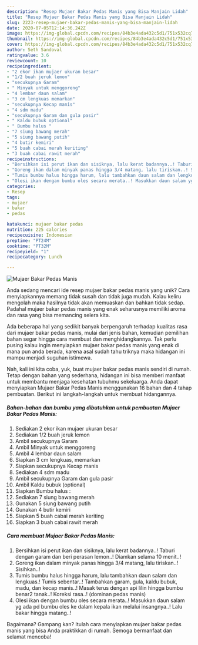 ```yaml
---
description: "Resep Mujaer Bakar Pedas Manis yang Bisa Manjain Lidah"
title: "Resep Mujaer Bakar Pedas Manis yang Bisa Manjain Lidah"
slug: 2223-resep-mujaer-bakar-pedas-manis-yang-bisa-manjain-lidah
date: 2020-07-05T12:14:36.242Z
image: https://img-global.cpcdn.com/recipes/84b3e4ada432c5d1/751x532cq70/mujaer-bakar-pedas-manis-foto-resep-utama.jpg
thumbnail: https://img-global.cpcdn.com/recipes/84b3e4ada432c5d1/751x532cq70/mujaer-bakar-pedas-manis-foto-resep-utama.jpg
cover: https://img-global.cpcdn.com/recipes/84b3e4ada432c5d1/751x532cq70/mujaer-bakar-pedas-manis-foto-resep-utama.jpg
author: Seth Sandoval
ratingvalue: 3.6
reviewcount: 10
recipeingredient:
- "2 ekor ikan mujaer ukuran besar"
- "1/2 buah jeruk lemon"
- "secukupnya Garam"
- " Minyak untuk menggoreng"
- "4 lembar daun salam"
- "3 cm lengkuas memarkan"
- "secukupnya Kecap manis"
- "4 sdm madu"
- "secukupnya Garam dan gula pasir"
- " Kaldu bubuk optional"
- " Bumbu halus "
- "7 siung bawang merah"
- "5 siung bawang putih"
- "4 butir kemiri"
- "5 buah cabai merah keriting"
- "3 buah cabai rawit merah"
recipeinstructions:
- "Bersihkan isi perut ikan dan sisiknya, lalu kerat badannya..! Taburi dengan garam dan beri perasan lemon..! Diamkan selama 10 menit..!"
- "Goreng ikan dalam minyak panas hingga 3/4 matang, lalu tiriskan..! Sisihkan..!"
- "Tumis bumbu halus hingga harum, lalu tambahkan daun salam dan lengkuas.! Tumis sebentar..! Tambahkan garam, gula, kaldu bubuk, madu, dan kecap manis..! Masak terus dengan api lilin hingga bumbu benar2 tanak..! Koreksi rasa..! (dominan pedas manis)"
- "Olesi ikan dengan bumbu oles secara merata..! Masukkan daun salam yg ada pd bumbu oles ke dalam kepala ikan melalui insangnya..! Lalu bakar hingga matang..!"
categories:
- Resep
tags:
- mujaer
- bakar
- pedas

katakunci: mujaer bakar pedas 
nutrition: 225 calories
recipecuisine: Indonesian
preptime: "PT24M"
cooktime: "PT32M"
recipeyield: "1"
recipecategory: Lunch

---
```



![Mujaer Bakar Pedas Manis](https://img-global.cpcdn.com/recipes/84b3e4ada432c5d1/751x532cq70/mujaer-bakar-pedas-manis-foto-resep-utama.jpg)

Anda sedang mencari ide resep mujaer bakar pedas manis yang unik? Cara menyiapkannya memang tidak susah dan tidak juga mudah. Kalau keliru mengolah maka hasilnya tidak akan memuaskan dan bahkan tidak sedap. Padahal mujaer bakar pedas manis yang enak seharusnya memiliki aroma dan rasa yang bisa memancing selera kita.



Ada beberapa hal yang sedikit banyak berpengaruh terhadap kualitas rasa dari mujaer bakar pedas manis, mulai dari jenis bahan, kemudian pemilihan bahan segar hingga cara membuat dan menghidangkannya. Tak perlu pusing kalau ingin menyiapkan mujaer bakar pedas manis yang enak di mana pun anda berada, karena asal sudah tahu triknya maka hidangan ini mampu menjadi suguhan istimewa.


Nah, kali ini kita coba, yuk, buat mujaer bakar pedas manis sendiri di rumah. Tetap dengan bahan yang sederhana, hidangan ini bisa memberi manfaat untuk membantu menjaga kesehatan tubuhmu sekeluarga. Anda dapat menyiapkan Mujaer Bakar Pedas Manis menggunakan 16 bahan dan 4 tahap pembuatan. Berikut ini langkah-langkah untuk membuat hidangannya.

<!--inarticleads1-->

##### Bahan-bahan dan bumbu yang dibutuhkan untuk pembuatan Mujaer Bakar Pedas Manis:

1. Sediakan 2 ekor ikan mujaer ukuran besar
1. Sediakan 1/2 buah jeruk lemon
1. Ambil secukupnya Garam
1. Ambil  Minyak untuk menggoreng
1. Ambil 4 lembar daun salam
1. Siapkan 3 cm lengkuas, memarkan
1. Siapkan secukupnya Kecap manis
1. Sediakan 4 sdm madu
1. Ambil secukupnya Garam dan gula pasir
1. Ambil  Kaldu bubuk (optional)
1. Siapkan  Bumbu halus :
1. Sediakan 7 siung bawang merah
1. Gunakan 5 siung bawang putih
1. Gunakan 4 butir kemiri
1. Siapkan 5 buah cabai merah keriting
1. Siapkan 3 buah cabai rawit merah




<!--inarticleads2-->

##### Cara membuat Mujaer Bakar Pedas Manis:

1. Bersihkan isi perut ikan dan sisiknya, lalu kerat badannya..! Taburi dengan garam dan beri perasan lemon..! Diamkan selama 10 menit..!
1. Goreng ikan dalam minyak panas hingga 3/4 matang, lalu tiriskan..! Sisihkan..!
1. Tumis bumbu halus hingga harum, lalu tambahkan daun salam dan lengkuas.! Tumis sebentar..! Tambahkan garam, gula, kaldu bubuk, madu, dan kecap manis..! Masak terus dengan api lilin hingga bumbu benar2 tanak..! Koreksi rasa..! (dominan pedas manis)
1. Olesi ikan dengan bumbu oles secara merata..! Masukkan daun salam yg ada pd bumbu oles ke dalam kepala ikan melalui insangnya..! Lalu bakar hingga matang..!




Bagaimana? Gampang kan? Itulah cara menyiapkan mujaer bakar pedas manis yang bisa Anda praktikkan di rumah. Semoga bermanfaat dan selamat mencoba!
